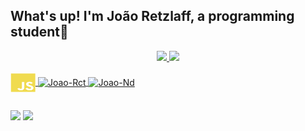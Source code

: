 ## What's up! I'm João Retzlaff, a programming student🤗
<div align="center">
  <a href="https://github.com/retzl4ff">
  <img height="180em" src="https://github-readme-stats.vercel.app/api?username=retzl4ff&show_icons=true&theme=dracula&include_all_commits=true&count_private=true"/>
  <img height="165em" src="https://github-readme-stats.vercel.app/api/top-langs/?username=retzl4ff&layout=compact&langs_count=7"/>
</div>
<div style="display: inline_block"><br>
  <img align="center" alt="Joao-Js" height="30" width="40" src="https://raw.githubusercontent.com/devicons/devicon/master/icons/javascript/javascript-plain.svg">
  <img align="center" alt="Joao-Rct" height="30" width="40" src="https://cdn.jsdelivr.net/gh/devicons/devicon/icons/react/react-original.svg"/>
  <img align="center" alt="Joao-Nd" height="30" width="40" src="https://cdn.jsdelivr.net/gh/devicons/devicon/icons/nodejs/nodejs-original.svg" />
</div>
  
  ##
  
<div>
  <a href = "mailto:joaoaretzlaff@gmail.com"><img src="https://img.shields.io/badge/-Gmail-%23333?style=for-the-badge&logo=gmail&logoColor=white" target="_blank"></a>
  <a href="https://www.linkedin.com/in/jo%C3%A3o-alexandre-retzlaff-de-matos-608692240" target="_blank"><img src="https://img.shields.io/badge/-LinkedIn-%230077B5?style=for-the-badge&logo=linkedin&logoColor=white" target="_blank"></a> 
</div>
